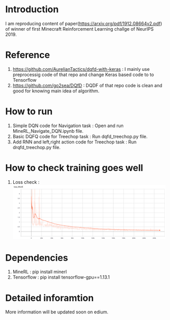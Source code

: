 # Introduction
I am reproducing content of paper(https://arxiv.org/pdf/1912.08664v2.pdf) of winner of first Minecraft Reinforcement Learning challge of NeurIPS 2019.

# Reference
1. https://github.com/AurelianTactics/dqfd-with-keras : I mainly use preprocessig code of that repo and change Keras based code to to Tensorflow
2. https://github.com/go2sea/DQfD : DQDF of that repo code is clean and good for knowing main idea of algorithm.

# How to run 
1. Simple DQN code for Navigation task : Open and run MineRL_Navigate_DQN.ipynb file.
2. Basic DQFQ code for Treechop task : Run dqfd_treechop.py file.
3. Add RNN and left,right action code for Treechop task : Run drqfd_treechop.py file. 

# How to check training goes well
1. Loss check : <img src="image/supervised_loss.png">

# Dependencies
1. MineRL : pip install minerl
2. Tensorflow : pip install tensorflow-gpu==1.13.1

# Detailed inforamtion
More information will be updated soon on edium.
